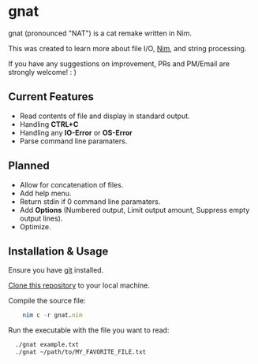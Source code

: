 
# gnat

gnat (pronounced "NAT") is a cat remake written in Nim.

This was created to learn more about file I/O, [Nim](https://nim-lang.org), and string processing.

If you have any suggestions on improvement, PRs and PM/Email are strongly welcome!   : )


## Current Features

- Read contents of file and display in standard output.
- Handling **CTRL+C**
- Handling any **IO-Error** or **OS-Error**
- Parse command line paramaters.
## Planned

- Allow for concatenation of files.
- Add help menu.
- Return stdin if 0 command line paramaters.
- Add **Options** (Numbered output, Limit output amount, Suppress empty output lines).
- Optimize.


## Installation & Usage

Ensure you have [git](https://github.com/git-guides/install-git) installed.

[Clone this repository](https://docs.github.com/en/repositories/creating-and-managing-repositories/cloning-a-repository) to your local machine.

Compile the source file:
```nim
    nim c -r gnat.nim
```
Run the executable with the file you want to read:
```bash
  ./gnat example.txt
  ./gnat ~/path/to/MY_FAVORITE_FILE.txt
```
